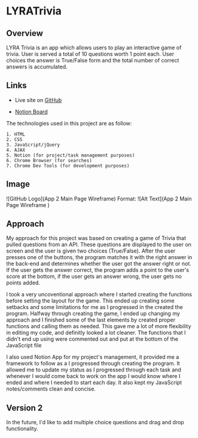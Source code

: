 # LYRATrivia

## Overview

LYRA Trivia is an app which allows users to play an interactive game of trivia. User is served a total of 10 questions worth 1 point each. User choices the answer is True/False form and the total number of correct answers is accumulated. 

## Links

- Live site on [GitHub](https://alirizvi061.github.io/)

- [Notion Board](https://www.notion.so/9b244afb87204ff895c365b41624a3e8?v=3babd7591e124e7389279db12e493e6e)

The technologies used in this project are as follow: 

    1. HTML
    2. CSS
    3. JavaScript/jQuery
    4. AJAX 
    5. Notion (for project/task management purposes)
    6. Chrome Browser (for searches)
    7. Chrome Dev Tools (for development purposes)

## Image
![GitHub Logo](App 2 Main Page Wireframe)
Format: ![Alt Text](App 2 Main Page Wireframe )
## Approach

My approach for this project was based on creating a game of Trivia that pulled questions from an API. These questions are displayed to the user on screen and the user is given two choices (True/False). After the user presses one of the buttons, the program matches it with the right answer in the back-end and determines whether the user got the answer right or not. If the user gets the answer correct, the program adds a point to the user's score at the bottom, if the user gets an answer wrong, the user gets no points added. 

I took a very uncoventional approach where I started creating the functions before setting the layout for the game. This ended up creating some setbacks and some limitations for me as I progressed in the created the program. Halfway through creating the game, I ended up changing my approach and I finished some of the last elements by created proper functions and calling them as needed. This gave me a lot of more flexibility in editing my code, and definitly looked a lot cleaner. The functions that I didn't end up using were commented out and put at the bottom of the JavaScript file 

I also used Notion App for my project's management, it provided me a framework to follow as a I progressed through creating the program. It allowed me to update my status as I progressed through each task and whenever I would come back to work on the app I would know where I ended and where I needed to start each day. It also kept my JavaScript notes/comments clean and concise. 


## Version 2

In the future, I'd like to add multiple choice questions and drag and drop functionality. 

